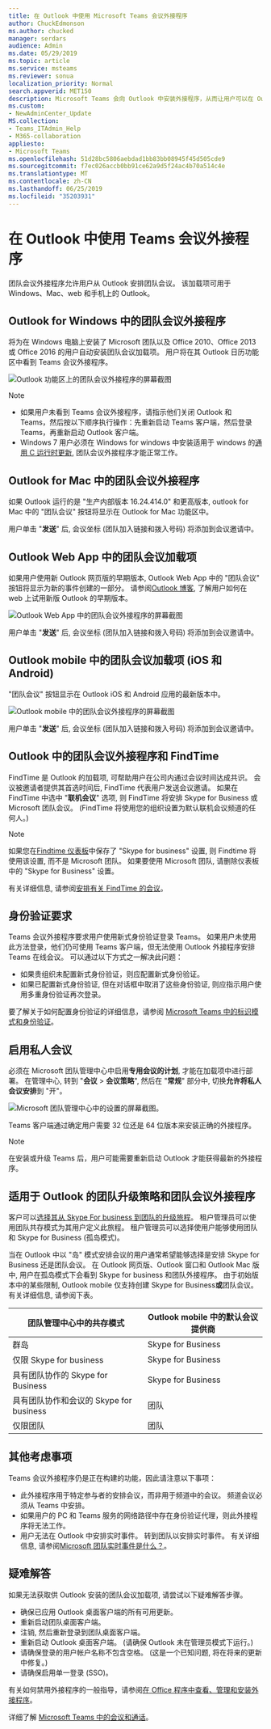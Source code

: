 ```yaml
---
title: 在 Outlook 中使用 Microsoft Teams 会议外接程序
author: ChuckEdmonson
ms.author: chucked
manager: serdars
audience: Admin
ms.date: 05/29/2019
ms.topic: article
ms.service: msteams
ms.reviewer: sonua
localization_priority: Normal
search.appverid: MET150
description: Microsoft Teams 会向 Outlook 中安装外接程序，从而让用户可以在 Outlook 中安排 Teams 会议。
ms.custom:
- NewAdminCenter_Update
MS.collection:
- Teams_ITAdmin_Help
- M365-collaboration
appliesto:
- Microsoft Teams
ms.openlocfilehash: 51d28bc5806aebdad1bb83bb08945f45d505cde9
ms.sourcegitcommit: f7ec026accb0bb91ce62a9d5f24ac4b70a514c4e
ms.translationtype: MT
ms.contentlocale: zh-CN
ms.lasthandoff: 06/25/2019
ms.locfileid: "35203931"
---
```

<a name="use-the-teams-meeting-add-in-in-outlook"></a>在 Outlook 中使用 Teams 会议外接程序
=======================================

团队会议外接程序允许用户从 Outlook 安排团队会议。 该加载项可用于 Windows、Mac、web 和手机上的 Outlook。

## <a name="teams-meeting-add-in-in-outlook-for-windows"></a>Outlook for Windows 中的团队会议外接程序

将为在 Windows 电脑上安装了 Microsoft 团队以及 Office 2010、Office 2013 或 Office 2016 的用户自动安装团队会议加载项。 用户将在其 Outlook 日历功能区中看到 Teams 会议外接程序。

![Outlook 功能区上的团队会议外接程序的屏幕截图](media/Teams-add-in-for-Outlook.png)

> [!NOTE]
> - 如果用户未看到 Teams 会议外接程序，请指示他们关闭 Outlook 和 Teams，然后按以下顺序执行操作：先重新启动 Teams 客户端，然后登录 Teams，再重新启动 Outlook 客户端。
> - Windows 7 用户必须在 Windows for windows 中安装适用于 windows 的[通用 C 运行时更新](https://support.microsoft.com/help/2999226/update-for-universal-c-runtime-in-windows), 团队会议外接程序才能正常工作。

## <a name="teams-meeting-add-in-in-outlook-for-mac"></a>Outlook for Mac 中的团队会议外接程序

如果 Outlook 运行的是 "生产内部版本 16.24.414.0" 和更高版本, outlook for Mac 中的 "团队会议" 按钮将显示在 Outlook for Mac 功能区中。

用户单击 "**发送**" 后, 会议坐标 (团队加入链接和拨入号码) 将添加到会议邀请中。  

## <a name="teams-meeting-add-in-in-outlook-web-app"></a>Outlook Web App 中的团队会议加载项

如果用户使用新 Outlook 网页版的早期版本, Outlook Web App 中的 "团队会议" 按钮将显示为新的事件创建的一部分。 请参阅[Outlook 博客](https://techcommunity.microsoft.com/t5/Outlook-Blog/Designed-to-be-fast-The-Outlook-on-the-web-user-experience-gets/ba-p/234909?utm_source=t.co&utm_medium=referral), 了解用户如何在 web 上试用新版 Outlook 的早期版本。

![Outlook Web App 中的团队会议外接程序的屏幕截图](media/teams-meeting-add-in-web.png)

用户单击 "**发送**" 后, 会议坐标 (团队加入链接和拨入号码) 将添加到会议邀请中。  

## <a name="teams-meeting-add-in-in-outlook-mobile-ios-and-android"></a>Outlook mobile 中的团队会议加载项 (iOS 和 Android)

"团队会议" 按钮显示在 Outlook iOS 和 Android 应用的最新版本中。

![Outlook mobile 中的团队会议外接程序的屏幕截图](media/teams-meeting-add-in-mobile.png)

用户单击 "**发送**" 后, 会议坐标 (团队加入链接和拨入号码) 将添加到会议邀请中。  

## <a name="teams-meeting-add-in-in-and-findtime-for-outlook"></a>Outlook 中的团队会议外接程序和 FindTime
FindTime 是 Outlook 的加载项, 可帮助用户在公司内通过会议时间达成共识。 会议被邀请者提供其首选时间后, FindTime 代表用户发送会议邀请。 如果在 FindTime 中选中 "**联机会议**" 选项, 则 FindTime 将安排 Skype for Business 或 Microsoft 团队会议。 (FindTime 将使用您的组织设置为默认联机会议频道的任何人。)

> [!NOTE]  
> 如果您在[Findtime 仪表板](https://findtime.microsoft.com/UserDashboard)中保存了 "Skype for business" 设置, 则 Findtime 将使用该设置, 而不是 Microsoft 团队。 如果要使用 Microsoft 团队, 请删除仪表板中的 "Skype for Business" 设置。

有关详细信息, 请参阅[安排有关 FindTime 的会议](https://support.office.com/article/scheduling-meetings-with-findtime-4dc806ed-fde3-4ea7-8c5e-b5d1fddab4a6)。

## <a name="authentication-requirements"></a>身份验证要求

Teams 会议外接程序要求用户使用新式身份验证登录 Teams。 如果用户未使用此方法登录，他们仍可使用 Teams 客户端，但无法使用 Outlook 外接程序安排 Teams 在线会议。 可以通过以下方式之一解决此问题：

- 如果贵组织未配置新式身份验证，则应配置新式身份验证。
- 如果已配置新式身份验证, 但在对话框中取消了这些身份验证, 则应指示用户使用多重身份验证再次登录。

要了解关于如何配置身份验证的详细信息，请参阅 [Microsoft Teams 中的标识模式和身份验证](identify-models-authentication.md)。

## <a name="enable-private-meetings"></a>启用私人会议

必须在 Microsoft 团队管理中心中启用**专用会议的计划**, 才能在加载项中进行部署。 在管理中心, 转到 "**会议** > **会议策略**", 然后在 "**常规**" 部分中, 切换**允许将私人会议安排**到 "开"。

![Microsoft 团队管理中心中的设置的屏幕截图。](media/teams-add-in-for-outlook-image1.png)

Teams 客户端通过确定用户需要 32 位还是 64 位版本来安装正确的外接程序。

> [!NOTE]
> 在安装或升级 Teams 后，用户可能需要重新启动 Outlook 才能获得最新的外接程序。

## <a name="teams-upgrade-policy-and-the-teams-meeting-add-in-for-outlook"></a>适用于 Outlook 的团队升级策略和团队会议外接程序

客户可以[选择其从 Skype For business 到团队的升级旅程](upgrade-and-coexistence-of-skypeforbusiness-and-teams.md)。 租户管理员可以使用团队共存模式为其用户定义此旅程。 租户管理员可以选择使用户能够使用团队和 Skype for Business (孤岛模式)。 

当在 Outlook 中以 "岛" 模式安排会议的用户通常希望能够选择是安排 Skype for Business 还是团队会议。 在 Outlook 网页版、Outlook 窗口和 Outlook Mac 版中, 用户在孤岛模式下会看到 Skype for business 和团队外接程序。 由于初始版本中的某些限制, Outlook mobile 仅支持创建 Skype for Business**或**团队会议。 有关详细信息, 请参阅下表。

| 团队管理中心中的共存模式 | Outlook mobile 中的默认会议提供商 |
| --------------------------------------|---------------------------------------------|
| 群岛 | Skype for Business |
| 仅限 Skype for business | Skype for Business |
| 具有团队协作的 Skype for Business | Skype for Business |
| 具有团队协作和会议的 Skype for business | 团队 |
| 仅限团队 | 团队 |

## <a name="other-considerations"></a>其他考虑事项

Teams 会议外接程序仍是正在构建的功能，因此请注意以下事项：

- 此外接程序用于特定参与者的安排会议，而非用于频道中的会议。 频道会议必须从 Teams 中安排。
- 如果用户的 PC 和 Teams 服务的网络路径中存在身份验证代理，则此外接程序将无法工作。
- 用户无法在 Outlook 中安排实时事件。 转到团队以安排实时事件。 有关详细信息, 请参阅[Microsoft 团队实时事件是什么？](teams-live-events/what-are-teams-live-events.md)。

## <a name="troubleshooting"></a>疑难解答

如果无法获取供 Outlook 安装的团队会议加载项, 请尝试以下疑难解答步骤。

- 确保已应用 Outlook 桌面客户端的所有可用更新。
- 重新启动团队桌面客户端。
- 注销, 然后重新登录到团队桌面客户端。
- 重新启动 Outlook 桌面客户端。 (请确保 Outlook 未在管理员模式下运行。)
- 请确保登录的用户帐户名称不包含空格。 (这是一个已知问题, 将在将来的更新中修复。)
- 请确保启用单一登录 (SSO)。

有关如何禁用外接程序的一般指导，请参阅[在 Office 程序中查看、管理和安装外接程序](https://support.office.com/article/View-manage-and-install-add-ins-in-Office-programs-16278816-1948-4028-91E5-76DCA5380F8D)。

详细了解 [Microsoft Teams 中的会议和通话](https://support.office.com/article/Meetings-and-calls-d92432d5-dd0f-4d17-8f69-06096b6b48a8)。
